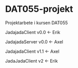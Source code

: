 # DAT055-projekt
Projektarbete i kursen DAT055 

JadajadaClient v0.0 <- Erik

JadajadaServer v0.0 <- Axel

JadajadaClient v1.1 <- Axel

JadaJadaClient v2 <- Erik
